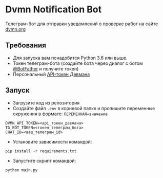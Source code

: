 # Dvmn Notification Bot

Телеграм-бот для отправки уведомлений о проверке работ на сайте 
[dvmn.org](https://dvmn.org/modules/)


## Требования
- Для запуска вам понадобится Python 3.6 или выше.
- Токен телеграм-бота (создайте бота через диалог с ботом 
[@BotFather](https://telegram.me/BotFather) и получите токен)
- Персональный [API-токен Девмана](https://dvmn.org/api/docs/)  

## Запуск
- Загрузите код из репозитория
- Создайте файл `.env` в корневой папке и пропишите переменные окружения 
в формате: `ПЕРЕМЕННАЯ=значение`
```
DVMN_API_TOKEN=<api_токен_девмана>
TG_BOT_TOKEN=<токен_телеграм_бота>
CHAT_ID=<ваш_телеграм_id>
```
- Установите зависимости командой:
```shell
pip install -r requirements.txt
```
- Запустите скрипт командой:
```commandline
python main.py
```

